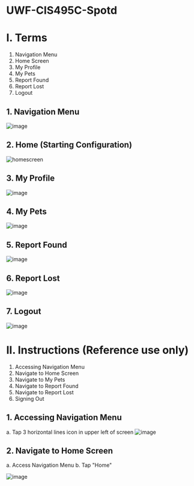 # UWF-CIS495C-Spotd

# I. Terms
  1. Navigation Menu
  2. Home Screen
  3. My Profile
  4. My Pets
  5. Report Found
  6. Report Lost
  7. Logout
## 1. Navigation Menu
![image](https://user-images.githubusercontent.com/8855794/39326496-cbe44388-495a-11e8-9601-eb05df2d88d0.png)
## 2. Home (Starting Configuration)
![homescreen](https://user-images.githubusercontent.com/8855794/39325919-1407f698-4959-11e8-9faa-761a9f62b373.png)
## 3. My Profile 
![image](https://user-images.githubusercontent.com/8855794/39326139-b05e7ae4-4959-11e8-8197-6af195d55671.png)
## 4. My Pets
![image](https://user-images.githubusercontent.com/8855794/39326317-32314d94-495a-11e8-9885-040d424a3ff5.png)
## 5. Report Found
![image](https://user-images.githubusercontent.com/8855794/39326603-2de0253e-495b-11e8-8b41-1012e863b728.png)
## 6. Report Lost
![image](https://user-images.githubusercontent.com/8855794/39326317-32314d94-495a-11e8-9885-040d424a3ff5.png)
## 7. Logout
![image](https://user-images.githubusercontent.com/8855794/39326668-600c0672-495b-11e8-91e2-f7dcf67edef5.png)

# II. Instructions (Reference use only)
  1. Accessing Navigation Menu
  2. Navigate to Home Screen
  3. Navigate to My Pets
  4. Navigate to Report Found
  5. Navigate to Report Lost
  6. Signing Out
## 1. Accessing Navigation Menu
a. Tap 3 horizontal lines icon in upper left of screen
![image](https://user-images.githubusercontent.com/8855794/39327162-d59cac1a-495c-11e8-8bd5-288d8b443fa3.png)
## 2. Navigate to Home Screen
a. Access Navigation Menu
b. Tap "Home"

![image](https://user-images.githubusercontent.com/8855794/39327331-543edf7a-495d-11e8-9956-593c8a99a5c5.png)
